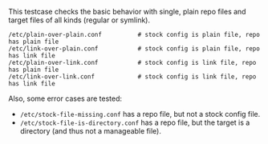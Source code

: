 This testcase checks the basic behavior with single, plain repo files and
target files of all kinds (regular or symlink).

    /etc/plain-over-plain.conf          # stock config is plain file, repo has plain file
    /etc/link-over-plain.conf           # stock config is plain file, repo has link file
    /etc/plain-over-link.conf           # stock config is link file, repo has plain file
    /etc/link-over-link.conf            # stock config is link file, repo has link file

Also, some error cases are tested:

* `/etc/stock-file-missing.conf` has a repo file, but not a stock config file.
* `/etc/stock-file-is-directory.conf` has a repo file, but the target is a
  directory (and thus not a manageable file).
